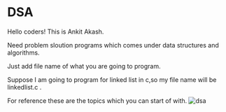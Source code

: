 # DSA
Hello coders!
This is Ankit Akash.



Need problem sloution programs which comes under data structures and algorithms.



Just add file name of what you are going to program.




Suppose I am going to program for linked list in c,so my file name will be linkedlist.c .




For reference these are the topics which you can start of with.
![dsa](https://user-images.githubusercontent.com/75488501/195944951-8122d139-ba1e-4e9e-8d92-387ea0d04778.png)
